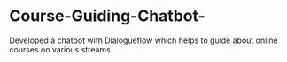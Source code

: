 # Course-Guiding-Chatbot-
Developed a chatbot with Dialogueflow which helps to guide about online courses on various streams.
